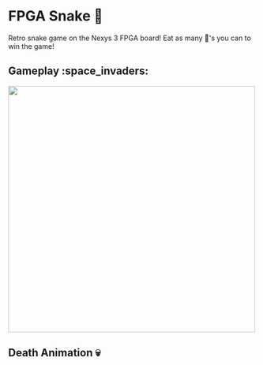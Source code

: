 # FPGA Snake :snake:

Retro snake game on the Nexys 3 FPGA board! Eat as many :apple:'s you can to win the game!

## Gameplay :space_invaders:

<img src="/snake-gameplay.gif" width="500" height="500">

## Death Animation :skull:
